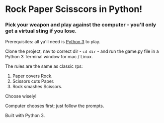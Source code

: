 # Rock Paper Scisscors in Python!

### Pick your weapon and play against the computer - you'll only get a virtual sting if you lose. 

Prerequisites: all ya'll need is [Python 3](https://www.python.org/download/releases/3.0) to play.

Clone the project, nav to correct dir - <code>cd dir</code> - and run the game.py file in a Python 3 Terminal window for mac / Linux.

The rules are the same as classic rps:
1. Paper covers Rock.
2. Scissors cuts Paper.
2. Rock smashes Scissors. 

Choose wisely!

Computer chooses first; just follow the prompts.

Built with Python 3.